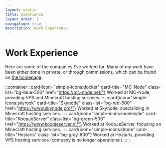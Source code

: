 ```yaml
---
layout: static
title: experience
layout_order: 1
navigation: true
description: Work Experience
---
```

# **Work Experience**

Here are some of the companies I've worked for. Many of my work have been either done in private, or through commissions, which can be found on [the homepage](/ "Home").

::container
    ::card{icon="simple-icons:docker" card-title="MC-Node" class-list="bg-blue-500" href="https://mc-node.net/"}
    Worked at MC-Node, providing VPS and Minecraft hosting services.
    ::
    ::card{icon="simple-icons:skyrock" card-title="Skynode" class-list="bg-red-600" href="https://www.skynode.pro/"}
    Worked at Skynode, specializing in Minecraft hosting services.
    ::
    ::card{icon="simple-icons:monkeytie" card-title="KoopJeServer" class-list="bg-green-500" href="https://www.koopjeserver.nl/"}
    Worked at KoopJeServer, focusing on Minecraft hosting services.
    ::
    ::card{icon="simple-icons:drone" card-title="Hostaris" class-list="bg-gray-600"}
    Worked at Hostaris, providing VPS hosting services (company is no longer operational).
    ::
::

